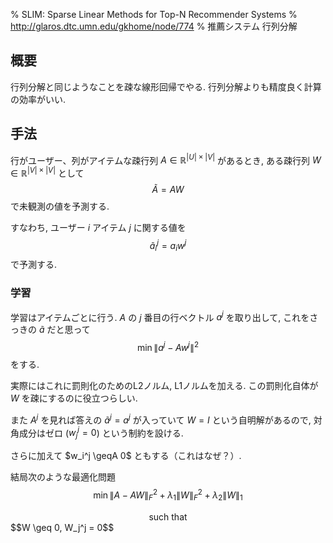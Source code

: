 % SLIM: Sparse Linear Methods for Top-N Recommender Systems
% http://glaros.dtc.umn.edu/gkhome/node/774
% 推薦システム 行列分解

## 概要
行列分解と同じようなことを疎な線形回帰でやる.
行列分解よりも精度良く計算の効率がいい.

## 手法
行がユーザー、列がアイテムな疎行列 $A \in \mathbb R^{|U| \times |V|}$ があるとき,
ある疎行列 $W \in \mathbb R^{|V| \times |V|}$ として
$$\tilde{A} = A W$$
で未観測の値を予測する.

すなわち, ユーザー $i$ アイテム $j$ に関する値を
$$\tilde{a}_i^j = a_i w^j$$
で予測する.

### 学習

学習はアイテムごとに行う.
$A$ の $j$ 番目の行ベクトル $a^j$ を取り出して, これをさっきの $\tilde{a}$ だと思って
$$\min \| a^j - A w^j \|^2$$
をする.

実際にはこれに罰則化のためのL2ノルム, L1ノルムを加える.
この罰則化自体が $W$ を疎にするのに役立つらしい.

また $A^j$ を見れば答えの $\tilde{a}^j = a^j$ が入っていて $W=I$ という自明解があるので,
対角成分はゼロ ($w_j^j = 0$) という制約を設ける.

さらに加えて $w_i^j \geqA 0$ ともする（これはなぜ？）.

結局次のような最適化問題
$$\min \| A - AW \|_F^2 + \lambda_1 \| W \|_F^2 + \lambda_2 \|W\|_1$$
<center>such that</center>
$$W \geq 0, W_j^j = 0$$

